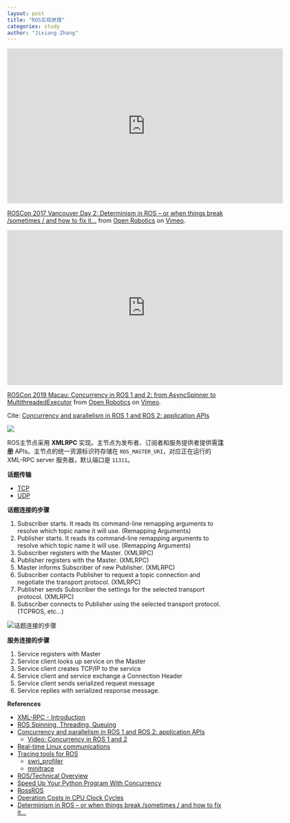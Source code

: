 ```yaml
---
layout: post
title: "ROS实现原理"
categories: study
author: "Jixiang Zhang"
---
```


<iframe src="https://player.vimeo.com/video/236186712?h=53fadfb8fb" width="640" height="360" frameborder="0" allow="autoplay; fullscreen; picture-in-picture" allowfullscreen></iframe>
<p><a href="https://vimeo.com/236186712">ROSCon 2017 Vancouver Day 2: Determinism in ROS &ndash; or when things break /sometimes / and how to fix it&hellip;</a> from <a href="https://vimeo.com/osrfoundation">Open Robotics</a> on <a href="https://vimeo.com">Vimeo</a>.</p>

<iframe src="https://player.vimeo.com/video/379127709?h=2386e27c21" width="640" height="360" frameborder="0" allow="autoplay; fullscreen; picture-in-picture" allowfullscreen></iframe>
<p><a href="https://vimeo.com/379127709">ROSCon 2019 Macau: Concurrency in ROS 1 and 2: from AsyncSpinner to MultithreadedExecutor</a> from <a href="https://vimeo.com/osrfoundation">Open Robotics</a> on <a href="https://vimeo.com">Vimeo</a>.</p>

Cite: [Concurrency and parallelism in ROS 1 and ROS 2: application APIs](https://nicolovaligi.com/articles/concurrency-and-parallelism-in-ros1-and-ros2-application-apis/)

![](https://nicolovaligi.com/articles/concurrency-and-parallelism-in-ros1-and-ros2-application-apis/callback_queue.svg)

ROS主节点采用 **XMLRPC** 实现。主节点为发布者、订阅者和服务提供者提供需**注册** APIs。主节点的统一资源标识符存储在 `ROS_MASTER_URI`，对应正在运行的 XML-RPC server 服务器，默认端口是 `11311`。

**话题传输**

- [TCP](http://wiki.ros.org/ROS/TCPROS)
- [UDP](http://wiki.ros.org/ROS/UDPROS)

**话题连接的步骤**

1. Subscriber starts. It reads its command-line remapping arguments to resolve which topic name it will use. (Remapping Arguments)
2. Publisher starts. It reads its command-line remapping arguments to resolve which topic name it will use. (Remapping Arguments)
3. Subscriber registers with the Master. (XMLRPC)
4. Publisher registers with the Master. (XMLRPC)
5. Master informs Subscriber of new Publisher. (XMLRPC)
6. Subscriber contacts Publisher to request a topic connection and negotiate the transport protocol. (XMLRPC)
7. Publisher sends Subscriber the settings for the selected transport protocol. (XMLRPC)
8. Subscriber connects to Publisher using the selected transport protocol. (TCPROS, etc...)

![话题连接的步骤](https://tvax4.sinaimg.cn/large/d494c514ly1gale4ygbwaj20d80a2t9x.jpg)

**服务连接的步骤**

1. Service registers with Master
2. Service client looks up service on the Master
3. Service client creates TCP/IP to the service
4. Service client and service exchange a Connection Header
5. Service client sends serialized request message
6. Service replies with serialized response message.

**References**

- [XML-RPC - Introduction](https://www.tutorialspoint.com/xml-rpc/xml_rpc_intro.htm)
- [ROS Spinning, Threading, Queuing](https://levelup.gitconnected.com/ros-spinning-threading-queuing-aac9c0a793f)
- [Concurrency and parallelism in ROS 1 and ROS 2: application APIs](https://nicolovaligi.com/articles/concurrency-and-parallelism-in-ros1-and-ros2-application-apis/)
  - [Video: Concurrency in ROS 1 and 2](https://vimeo.com/379127709)
- [Real-time Linux communications](https://medium.com/hackernoon/real-time-linux-communications-2faabf31cf5e)
- [Tracing tools for ROS](https://github.com/boschresearch/ros1_tracetools)
  - [swri_profiler](https://github.com/swri-robotics/swri_profiler)
  - [minitrace](https://github.com/hrydgard/minitrace)
- [ROS/Technical Overview](http://wiki.ros.org/ROS/Technical%20Overview)
- [Speed Up Your Python Program With Concurrency](https://realpython.com/python-concurrency/)
- [RossROS](https://www.rossros.org)
- [Operation Costs in CPU Clock Cycles](http://ithare.com/infographics-operation-costs-in-cpu-clock-cycles/)
- [Determinism in ROS – or when things break /sometimes / and how to fix it…](https://vimeo.com/236186712)
